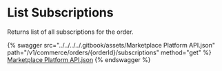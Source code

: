 # List Subscriptions

Returns list of all subscriptions for the order.

{% swagger src="../../../../.gitbook/assets/Marketplace Platform API.json" path="/v1/commerce/orders/{orderId}/subscriptions" method="get" %}
[Marketplace Platform API.json](<../../../../.gitbook/assets/Marketplace Platform API.json>)
{% endswagger %}
